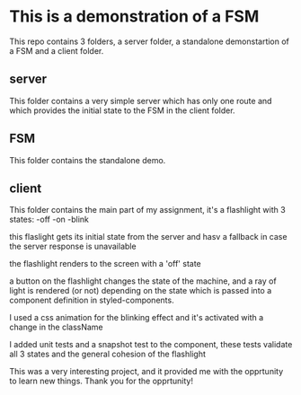 # This is a demonstration of a FSM

This repo contains 3 folders, a server folder, a standalone demonstartion of a FSM and a client folder.

## server
This folder contains a very simple server which has only one route and which provides the initial state to the FSM in the client folder.

## FSM
This folder contains the standalone demo.

## client
This folder contains the main part of my assignment, it's a flashlight with 3 states:
    -off
    -on
    -blink

this flaslight gets its initial state from the server and hasv a fallback in case the server response is unavailable

the flashlight renders to the screen with a 'off' state

a button on the flashlight changes the state of the machine, and a ray of light is rendered (or not) depending on the state which is passed into a component definition in styled-components.

I used a css animation for the blinking effect and it's activated with a change in the className

I added unit tests and a snapshot test to the component, these tests validate all 3 states and the general cohesion of the flashlight

This was a very interesting project, and it provided me with the opprtunity to learn new things. 
Thank you for the opprtunity!